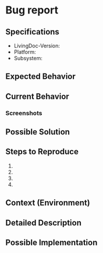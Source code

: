 <!--- Provide a general summary of the issue in the Title above -->
<!-- This template is for bug reports. If you want to submit a feature or a support request, delete the template-->

<!-- BUG REPORT -->
# Bug report
## Specifications
<!-- Describe the systems you were using -->
- LivingDoc-Version:
- Platform:
- Subsystem:

## Expected Behavior
<!--- Tell us what should happen -->

## Current Behavior
<!--- Tell us what happens instead of the expected behavior -->

### Screenshots
<!--- Screenshot of the Bug -->

## Possible Solution
<!--- Not obligatory, but suggest a fix/reason for the bug, -->

## Steps to Reproduce
<!--- Provide a link to a live example, or an unambiguous set of steps to -->
<!--- reproduce this bug. Include code to reproduce, if relevant -->
1.
2.
3.
4.

## Context (Environment)
<!--- How has this issue affected you? What are you trying to accomplish? -->
<!--- Providing context helps us come up with a solution that is most useful in the real world -->

## Detailed Description
<!--- Provide a detailed description of the change or addition you are proposing -->

## Possible Implementation
<!--- Not obligatory, but suggest an idea for implementing addition or change -->
